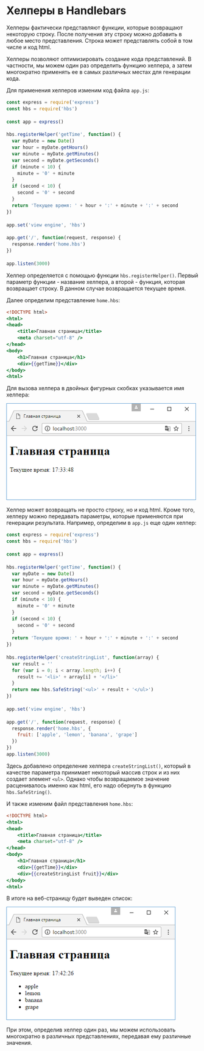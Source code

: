 # Хелперы в Handlebars

Хелперы фактически представляют функции, которые возвращают некоторую строку. После получения эту строку можно добавить в любое место представления. Строка может представлять собой в том числе и код html.

Хелперы позволяют оптимизировать создание кода представлений. В частности, мы можем один раз определить функцию хелпера, а затем многократно применять ее в самых различных местах для генерации кода.

Для применения хелперов изменим код файла `app.js`:

```js
const express = require('express')
const hbs = require('hbs')

const app = express()

hbs.registerHelper('getTime', function() {
  var myDate = new Date()
  var hour = myDate.getHours()
  var minute = myDate.getMinutes()
  var second = myDate.getSeconds()
  if (minute < 10) {
    minute = '0' + minute
  }
  if (second < 10) {
    second = '0' + second
  }
  return 'Текущее время: ' + hour + ':' + minute + ':' + second
})

app.set('view engine', 'hbs')

app.get('/', function(request, response) {
  response.render('home.hbs')
})

app.listen(3000)
```

Хелпер определяется с помощью функции `hbs.registerHelper()`. Первый параметр функции - название хелпера, а второй - функция, которая возвращает строку. В данном случае возвращается текущее время.

Далее определим представление `home.hbs`:

```hbs
<!DOCTYPE html>
<html>
<head>
    <title>Главная страница</title>
    <meta charset="utf-8" />
</head>
<body>
    <h1>Главная страница</h1>
    <div>{{getTime}}</div>
</body>
<html>
```

Для вызова хелпера в двойных фигурных скобках указывается имя хелпера:

![4.9.png](4.9.png)

Хелпер может возвращать не просто строку, но и код html. Кроме того, хелперу можно передавать параметры, которые применяются при генерации результата. Например, определим в `app.js` еще один хелпер:

```js
const express = require('express')
const hbs = require('hbs')

const app = express()

hbs.registerHelper('getTime', function() {
  var myDate = new Date()
  var hour = myDate.getHours()
  var minute = myDate.getMinutes()
  var second = myDate.getSeconds()
  if (minute < 10) {
    minute = '0' + minute
  }
  if (second < 10) {
    second = '0' + second
  }
  return 'Текущее время: ' + hour + ':' + minute + ':' + second
})

hbs.registerHelper('createStringList', function(array) {
  var result = ''
  for (var i = 0; i < array.length; i++) {
    result += '<li>' + array[i] + '</li>'
  }
  return new hbs.SafeString('<ul>' + result + '</ul>')
})

app.set('view engine', 'hbs')

app.get('/', function(request, response) {
  response.render('home.hbs', {
    fruit: ['apple', 'lemon', 'banana', 'grape']
  })
})
app.listen(3000)
```

Здесь добавлено определение хелпера `createStringList()`, который в качестве параметра принимает некоторый массив строк и из них создает элемент `<ul>`. Однако чтобы возвращаемое значение расценивалось именно как html, его надо обернуть в функцию `hbs.SafeString()`.

И также изменим файл представления `home.hbs`:

```hbs
<!DOCTYPE html>
<html>
<head>
    <title>Главная страница</title>
    <meta charset="utf-8" />
</head>
<body>
    <h1>Главная страница</h1>
    <div>{{getTime}}</div>
    <div>{{createStringList fruit}}</div>
</body>
<html>
```

В итоге на веб-страницу будет выведен список:

![4.10.png](4.10.png)

При этом, определив хелпер один раз, мы можем использовать многократно в различных представлениях, передавая ему различные значения.
